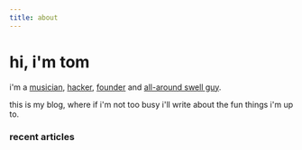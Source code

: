```yaml
---
title: about
---
```


# hi, i'm tom

i'm a [musician][band], [hacker][github], [founder][label] and [all-around swell guy][twitter].

this is my blog, where if i'm not too busy i'll write about the fun
things i'm up to.

### recent articles

[band]: http://thewonderbars.com
[github]: http://github.com/tubbo
[label]: http://www.beatport.com/label/wax-poetic/27805
[twitter]: http://twitter.com/tubbo
